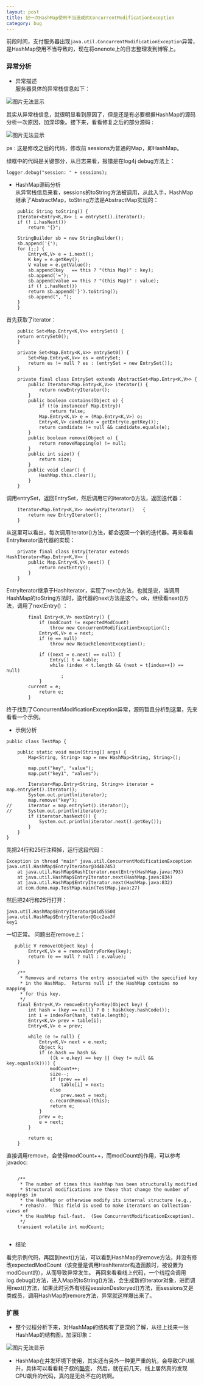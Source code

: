 ```yaml
---
layout: post  
title: 记一次HashMap使用不当造成的ConcurrentModificationException  
category: bug  
---
```


前段时间，支付服务器出现`java.util.ConcurrentModificationException`异常，是HashMap使用不当导致的，现在将onenote上的日志整理发到博客上。

### 异常分析  

 * 异常描述  
服务器具体的异常栈信息如下：  

![图片无法显示](../assets/images/hashmapexception.png "异常信息")  

其实从异常栈信息，就很明显看到原因了，但是还是有必要根据HashMap的源码分析一次原因，加深印象。接下来，看看修复之后的部分源码 :   

![图片无法显示](../assets/images/bugcode.png "异常代码")

ps : 这是修改之后的代码，修改前 sessions为普通的Map，即HashMap。  

绿框中的代码是关键部分，从日志来看，报错是在log4j debug方法上：  

~~~~  
logger.debug("session: " + sessions);  
~~~~  

 * HashMap源码分析  
从异常栈信息来看，sessions的toString方法被调用，从此入手，HashMap继承了AbstractMap，toString方法是AbstractMap实现的：  

~~~~  
    public String toString() {
	Iterator<Entry<K,V>> i = entrySet().iterator();
	if (! i.hasNext())
	    return "{}";

	StringBuilder sb = new StringBuilder();
	sb.append('{');
	for (;;) {
	    Entry<K,V> e = i.next();
	    K key = e.getKey();
	    V value = e.getValue();
	    sb.append(key   == this ? "(this Map)" : key);
	    sb.append('=');
	    sb.append(value == this ? "(this Map)" : value);
	    if (! i.hasNext())
		return sb.append('}').toString();
	    sb.append(", ");
	}
    }  
~~~~  

首先获取了iterator：  

~~~~   
    public Set<Map.Entry<K,V>> entrySet() {
	return entrySet0();
    }

    private Set<Map.Entry<K,V>> entrySet0() {
        Set<Map.Entry<K,V>> es = entrySet;
        return es != null ? es : (entrySet = new EntrySet());
    }

    private final class EntrySet extends AbstractSet<Map.Entry<K,V>> {
        public Iterator<Map.Entry<K,V>> iterator() {
            return newEntryIterator();
        }
        public boolean contains(Object o) {
            if (!(o instanceof Map.Entry))
                return false;
            Map.Entry<K,V> e = (Map.Entry<K,V>) o;
            Entry<K,V> candidate = getEntry(e.getKey());
            return candidate != null && candidate.equals(e);
        }
        public boolean remove(Object o) {
            return removeMapping(o) != null;
        }
        public int size() {
            return size;
        }
        public void clear() {
            HashMap.this.clear();
        }
    }  
~~~~  

调用entrySet，返回EntrySet，然后调用它的iterator()方法，返回迭代器：  

~~~~  
    Iterator<Map.Entry<K,V>> newEntryIterator()   {
        return new EntryIterator();
    }  
~~~~

从这里可以看出，每次调用iterator()方法，都会返回一个新的迭代器。再来看看EntryIterator迭代器的实现：  

~~~~  
    private final class EntryIterator extends HashIterator<Map.Entry<K,V>> {
        public Map.Entry<K,V> next() {
            return nextEntry();
        }
    }  
~~~~  

EntryIterator继承于HashIterator，实现了next()方法，也就是说，当调用HashMap的toString方法时，迭代器的next方法是这个。ok，继续看next()方法，调用了nextEntry() ：  

~~~~  
        final Entry<K,V> nextEntry() {
            if (modCount != expectedModCount)
                throw new ConcurrentModificationException();
            Entry<K,V> e = next;
            if (e == null)
                throw new NoSuchElementException();

            if ((next = e.next) == null) {
                Entry[] t = table;
                while (index < t.length && (next = t[index++]) == null)
                    ;
            }
	    current = e;
            return e;
        }  
~~~~  

终于找到了ConcurrentModificationException异常，源码暂且分析到这里，先来看看一个示例。

 * 示例分析

~~~~  
public class TestMap {

	public static void main(String[] args) {
		Map<String, String> map = new HashMap<String, String>();
		
		map.put("key", "value");
		map.put("key1", "values");
		
		Iterator<Map.Entry<String, String>> iterator = map.entrySet().iterator();
		System.out.println(iterator);
		map.remove("key");
//		iterator = map.entrySet().iterator();
//		System.out.println(iterator);
		if (iterator.hasNext()) {
			System.out.println(iterator.next().getKey());
		}
	}
}  
~~~~

先把24行和25行注释掉，运行这段代码：  

~~~~  
Exception in thread "main" java.util.ConcurrentModificationException
java.util.HashMap$EntryIterator@3d4b7453
	at java.util.HashMap$HashIterator.nextEntry(HashMap.java:793)
	at java.util.HashMap$EntryIterator.next(HashMap.java:834)
	at java.util.HashMap$EntryIterator.next(HashMap.java:832)
	at com.demo.map.TestMap.main(TestMap.java:27)
~~~~

然后把24行和25行打开：  

~~~~
java.util.HashMap$EntryIterator@41d5550d
java.util.HashMap$EntryIterator@1cc2ea3f
key1  
~~~~  

一切正常。
问题出在remove上：

~~~~  
   public V remove(Object key) {
        Entry<K,V> e = removeEntryForKey(key);
        return (e == null ? null : e.value);
    }

    /**
     * Removes and returns the entry associated with the specified key
     * in the HashMap.  Returns null if the HashMap contains no mapping
     * for this key.
     */
    final Entry<K,V> removeEntryForKey(Object key) {
        int hash = (key == null) ? 0 : hash(key.hashCode());
        int i = indexFor(hash, table.length);
        Entry<K,V> prev = table[i];
        Entry<K,V> e = prev;

        while (e != null) {
            Entry<K,V> next = e.next;
            Object k;
            if (e.hash == hash &&
                ((k = e.key) == key || (key != null && key.equals(k)))) {
                modCount++;
                size--;
                if (prev == e)
                    table[i] = next;
                else
                    prev.next = next;
                e.recordRemoval(this);
                return e;
            }
            prev = e;
            e = next;
        }

        return e;
    }  
~~~~

直接调用remove，会使得modCount++，而modCount的作用，可以参考javadoc:

~~~~  

    /**
     * The number of times this HashMap has been structurally modified
     * Structural modifications are those that change the number of mappings in
     * the HashMap or otherwise modify its internal structure (e.g.,
     * rehash).  This field is used to make iterators on Collection-views of
     * the HashMap fail-fast.  (See ConcurrentModificationException).
     */
    transient volatile int modCount; 
 
~~~~

 * 结论

看完示例代码，再回到next()方法，可以看到HashMap的remove方法，并没有修改expectedModCount（该变量是调用HashIterator构造函数时，被设置为modCount的），从而导致异常发生。
再回来看看线上代码，一个线程会调用log.debug()方法，进入Map的toString()方法，会生成新的Iterator对象，进而调用next()方法，如果此时另外有线程sessionDestoryed()方法，而sessions又是类成员，调用HashMap的remore方法，异常就这样爆出来了。

### 扩展

 * 整个过程分析下来，对HashMap的结构有了更深的了解，从往上找来一张HashMap的结构图，加深印象：  

![图片无法显示](../assets/images/hashmap.png "HashMap")

 * HashMap在并发环境下使用，其实还有另外一种更严重的坑，会导致CPU飙升，具体可以看看耗子叔的[酷壳](http://coolshell.cn/articles/9606.html)， 然后，就在前几天，线上居然真的发现CPU飙升的代码，真的是无处不在的坑啊。


